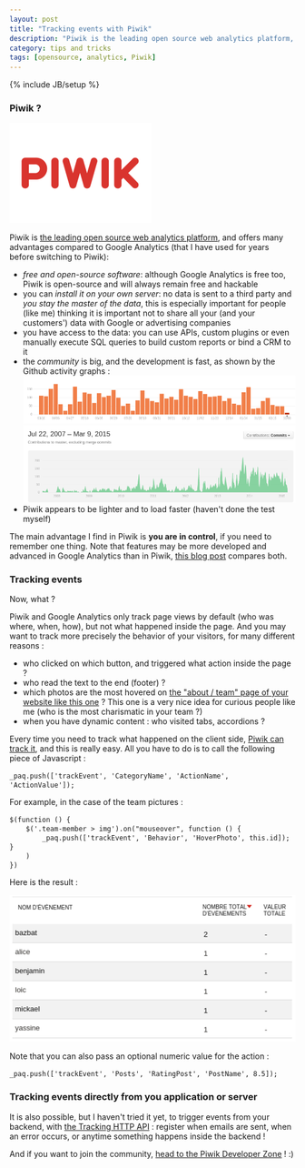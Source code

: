 ```yaml
---
layout: post
title: "Tracking events with Piwik"
description: "Piwik is the leading open source web analytics platform, in this post I will explain how to track specific events triggered on the client side"
category: tips and tricks
tags: [opensource, analytics, Piwik]
---
```

{% include JB/setup %}

### Piwik ?

![Piwik logo](/assets/illustrations/pw_logo.png)

Piwik is [the leading open source web analytics platform](http://piwik.org/what-is-piwik/), and offers many advantages compared to Google Analytics (that I have used for years before switching to Piwik):

* *free and open-source software*: although Google Analytics is free too, Piwik is open-source and will always remain free and hackable
* you can *install it on your own server*: no data is sent to a third party and *you stay the master of the data*, this is especially important for people (like me) thinking it is important not to share all your (and your customers') data with Google or advertising companies
* you have access to the data: you can use APIs, custom plugins or even manually execute SQL queries to build custom reports or bind a CRM to it
* the *community* is big, and the development is fast, as shown by the Github activity graphs :
[![Commits graph](/assets/illustrations/pw_github_commits.png)](https://github.com/piwik/piwik/graphs/commit-activity)
[![Contributions graph](/assets/illustrations/pw_github_stats.png)](https://github.com/piwik/piwik/graphs/contributors)
* Piwik appears to be lighter and to load faster (haven't done the test myself)

The main advantage I find in Piwik is **you are in control**, if you need to remember one thing. Note that features may be more developed and advanced in Google Analytics than in Piwik, [this blog post](http://www.zenincognito.com/piwik-vs-google-analytics-a-detailed-review/) compares both.

### Tracking events

Now, what ?

Piwik and Google Analytics only track page views by default (who was where, when, how), but not what happened inside the page. And you may want to track more precisely the behavior of your visitors, for many different reasons :

* who clicked on which button, and triggered what action inside the page ?
* who read the text to the end (footer) ?
* which photos are the most hovered on [the "about / team" page of your website like this one](http://geoponts.securem.eu/about) ? This one is a very nice idea for curious people like me (who is the most charismatic in your team ?)
* when you have dynamic content : who visited tabs, accordions ?

Every time you need to track what happened on the client side, [Piwik can track it](http://piwik.org/docs/event-tracking/), and this is really easy. All you have to do is to call the following piece of Javascript :

    _paq.push(['trackEvent', 'CategoryName', 'ActionName', 'ActionValue']);

For example, in the case of the team pictures :

    $(function () {
        $('.team-member > img').on("mouseover", function () {
            _paq.push(['trackEvent', 'Behavior', 'HoverPhoto', this.id]); }
        )
    })

Here is the result :

![Event triggered Piwik](/assets/illustrations/pw_events.png)

Note that you can also pass an optional numeric value for the action :

    _paq.push(['trackEvent', 'Posts', 'RatingPost', 'PostName', 8.5]);


### Tracking events directly from you application or server

It is also possible, but I haven't tried it yet, to trigger events from your backend, with [the Tracking HTTP API](http://developer.piwik.org/api-reference/tracking-api) : register when emails are sent, when an error occurs, or anytime something happens inside the backend !

And if you want to join the community, [head to the Piwik Developer Zone](http://developer.piwik.org/) ! :)
<link rel="stylesheet" href="/assets/highlight.css">
<script src="//cdnjs.cloudflare.com/ajax/libs/highlight.js/8.4/highlight.min.js"></script>
<script>hljs.initHighlightingOnLoad();</script>
